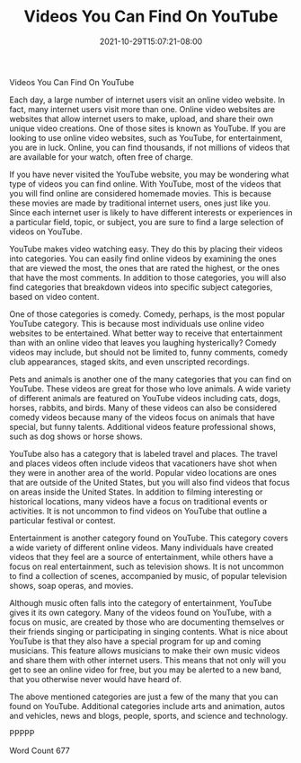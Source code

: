 ﻿---
title: "Videos You Can Find On YouTube"
date: 2021-10-29T15:07:21-08:00
description: "Video Sites Tips for Web Success"
featured_image: "/images/Video Sites.jpg"
tags: ["Video Sites"]
---

Videos You Can Find On YouTube

Each day, a large number of internet users visit an online video website. In fact, many internet users visit more than one.  Online video websites are websites that allow internet users to make, upload, and share their own unique video creations.  One of those sites is known as YouTube.  If you are looking to use online video websites, such as YouTube, for entertainment, you are in luck.  Online, you can find thousands, if not millions of videos that are available for your watch, often free of charge.

If you have never visited the YouTube website, you may be wondering what type of videos you can find online. With YouTube, most of the videos that you will find online are considered homemade movies.  This is because these movies are made by traditional internet users, ones just like you.  Since each internet user is likely to have different interests or experiences in a particular field, topic, or subject, you are sure to find a large selection of videos on YouTube.

YouTube makes video watching easy.  They do this by placing their videos into categories.  You can easily find online videos by examining the ones that are viewed the most, the ones that are rated the highest, or the ones that have the most comments. In addition to those categories, you will also find categories that breakdown videos into specific subject categories, based on video content.  

One of those categories is comedy.  Comedy, perhaps, is the most popular YouTube category.  This is because most individuals use online video websites to be entertained.  What better way to receive that entertainment than with an online video that leaves you laughing hysterically?  Comedy videos may include, but should not be limited to, funny comments, comedy club appearances, staged skits, and even unscripted recordings.  

Pets and animals is another one of the many categories that you can find on YouTube.  These videos are great for those who love animals.  A wide variety of different animals are featured on YouTube videos including cats, dogs, horses, rabbits, and birds.  Many of these videos can also be considered comedy videos because many of the videos focus on animals that have special, but funny talents.  Additional videos feature professional shows, such as dog shows or horse shows.

YouTube also has a category that is labeled travel and places.  The travel and places videos often include videos that vacationers have shot when they were in another area of the world.  Popular video locations are ones that are outside of the United States, but you will also find videos that focus on areas inside the United States.  In addition to filming interesting or historical locations, many videos have a focus on traditional events or activities.  It is not uncommon to find videos on YouTube that outline a particular festival or contest.  

Entertainment is another category found on YouTube.  This category covers a wide variety of different online videos.  Many individuals have created videos that they feel are a source of entertainment, while others have a focus on real entertainment, such as television shows.  It is not uncommon to find a collection of scenes, accompanied by music, of popular television shows, soap operas, and movies.  

Although music often falls into the category of entertainment, YouTube gives it its own category.  Many of the videos found on YouTube, with a focus on music, are created by those who are documenting themselves or their friends singing or participating in singing contents.  What is nice about YouTube is that they also have a special program for up and coming musicians.  This feature allows musicians to make their own music videos and share them with other internet users. This means that not only will you get to see an online video for free, but you may be alerted to a new band, that you otherwise never would have heard of.

The above mentioned categories are just a few of the many that you can found on YouTube. Additional categories include arts and animation, autos and vehicles, news and blogs, people, sports, and science and technology.  

PPPPP

Word Count 677

